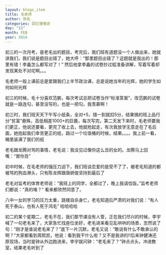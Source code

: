 ```yaml
---
layout: blogs_item
title: 毛老师
author: 佚名
categories: 回忆慢慢说
day: "11"
month: FEB
year: 2014
---
```




初三的一次月考，是老毛出的题目，考完后，我们班有道题没一个人做出来，她就讲我们，我们说是题目出错了，她大呼：“那里题目出错了？这题就是我出的！那里有错！李鑫怎么都写对了！” 然后他拿李鑫的试卷抄过程准备讲解，写着写着却发现某处不对坨啊。。。
 
 

毛老师一般上课前总是爱跟我们上半节政治课，总是说她当年的光辉，她的学生如何如何光辉

 
 
初三的时候，毛十分喜欢范鹏，每次考试总把试卷当作“标准答案”，改范鹏的试卷就是一路连勾，甚至没写的，也是一把勾，我羡慕啊！

 
 
初三时，我们班天天下午写小纸条，全对+5，错一到就扣5分，结果搞的班上品行分“贫富”悬殊，高低相差1000+的巨鹿，每次写完，第二天发下来时，毛老师要我们更正，他说还要看，更完了收上去，他就抢起走，有次我放学无意走在了毛后面，她抱起我们幸苦更正的纸，路过一个垃圾桶的时候，结果。。。。我上前一看，桶里装满了我们的纸
 
 

老毛跟龙腾对骂的事情，老毛说：我没见过像你这么丑的女的。龙腾马上回嘴：“冒你丑”

 
 
<!--more--> 
初中时候，在毛老师的强压力迫下，我们班谈恋爱的是受不了了，被老毛知道的都被骂的狗血淋头，只有陈龙辉跟唐妍俊坚持到最后了

 
 
老毛对监考的体育老师说：“我班上的同学，全都过了，晚上我请恰饭。”监考老师们都说：“真的咯？” 看来都欣然同意了。

 
 
八中一女的学习的压力太重，跳楼自杀身亡，老毛知道后严肃的对我们说：“有人死于泰山，也有人死于鸿毛”   哈哈哈哈
 
 

初二的某个星期二，老毛不在，我们那节课没有人管，正在我们尽兴的时候，李宇喊了一句老毛来了，大家急忙找座位坐好，老毛进来看见乱哄哄的场景，忽然说了句：“刚才是谁说老毛来了？”底下一片沉默，老毛又说：“敢说有什么不敢承认的啊？”大家都看到周熙凯，他说：看到我干什么啦？又不是我讲的!!后来钟健涛还原现场，当时是钟从外边跑进来，李宇就问钟：“老毛来了？”钟点点头，冲进教室，结果老毛听到了

